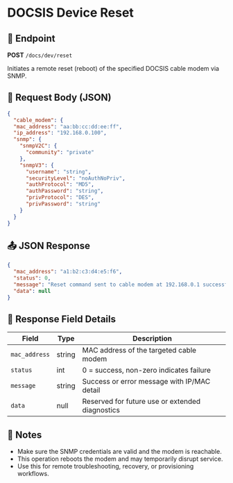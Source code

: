 # DOCSIS Device Reset

## 📡 Endpoint

**POST** `/docs/dev/reset`

Initiates a remote reset (reboot) of the specified DOCSIS cable modem via SNMP.


## 📅 Request Body (JSON)

```json
{
  "cable_modem": {
  "mac_address": "aa:bb:cc:dd:ee:ff", 
  "ip_address": "192.168.0.100",
  "snmp": {
    "snmpV2C": {
      "community": "private"
    },
    "snmpV3": {
      "username": "string",
      "securityLevel": "noAuthNoPriv",
      "authProtocol": "MD5",
      "authPassword": "string",
      "privProtocol": "DES",
      "privPassword": "string"
    }
  }
}
```


## 📤 JSON Response

```json
{
  "mac_address": "a1:b2:c3:d4:e5:f6",
  "status": 0,
  "message": "Reset command sent to cable modem at 192.168.0.1 successfully.",
  "data": null
}
```


## 📘 Response Field Details

| Field         | Type   | Description                                     |
| ------------- | ------ | ----------------------------------------------- |
| `mac_address` | string | MAC address of the targeted cable modem         |
| `status`      | int    | 0 = success, non-zero indicates failure         |
| `message`     | string | Success or error message with IP/MAC detail     |
| `data`        | null   | Reserved for future use or extended diagnostics |


## 📃 Notes

* Make sure the SNMP credentials are valid and the modem is reachable.
* This operation reboots the modem and may temporarily disrupt service.
* Use this for remote troubleshooting, recovery, or provisioning workflows.

